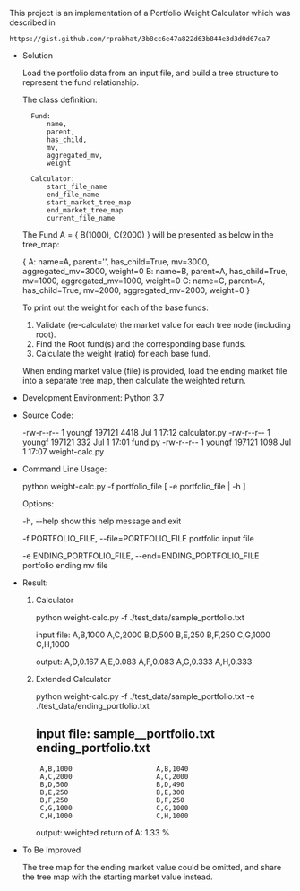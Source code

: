 
This project is an implementation of a Portfolio Weight Calculator which was described in

    https://gist.github.com/rprabhat/3b8cc6e47a822d63b844e3d3d0d67ea7


- Solution

    Load the portfolio data from an input file, and build a tree structure to represent the fund relationship.

    The class definition:

        Fund:
            name,
            parent,
            has_child,
            mv,
            aggregated_mv,
            weight

        Calculator:
            start_file_name
            end_file_name
            start_market_tree_map
            end_market_tree_map
            current_file_name

    The Fund A = { B(1000), C(2000) } will be presented as below in the tree_map:

    {
        A: name=A, parent='', has_child=True, mv=3000, aggregated_mv=3000, weight=0
        B: name=B, parent=A,  has_child=True, mv=1000, aggregated_mv=1000, weight=0
        C: name=C, parent=A,  has_child=True, mv=2000, aggregated_mv=2000, weight=0
    }

    To print out the weight for each of the base funds:

    1) Validate (re-calculate) the market value for each tree node (including root).
    2) Find the Root fund(s) and the corresponding base funds.
    3) Calculate the weight (ratio) for each base fund.

    When ending market value (file) is provided, load the ending market file into a separate tree map,
    then calculate the weighted return.


-  Development Environment:
      Python 3.7


-  Source Code:

    -rw-r--r-- 1 youngf 197121 4418 Jul  1 17:12 calculator.py
    -rw-r--r-- 1 youngf 197121  332 Jul  1 17:01 fund.py
    -rw-r--r-- 1 youngf 197121 1098 Jul  1 17:07 weight-calc.py


-  Command Line Usage:

      python  weight-calc.py  -f portfolio_file  [  -e  portfolio_file   |   -h  ]

    Options:

      -h, --help            show this help message and exit

      -f PORTFOLIO_FILE, --file=PORTFOLIO_FILE
                            portfolio input file

      -e ENDING_PORTFOLIO_FILE, --end=ENDING_PORTFOLIO_FILE
                            portfolio ending mv file


-  Result:

    1) Calculator

        python  weight-calc.py   -f ./test_data/sample_portfolio.txt

        input file:
            A,B,1000
            A,C,2000
            B,D,500
            B,E,250
            B,F,250
            C,G,1000
            C,H,1000

        output:
            A,D,0.167
            A,E,0.083
            A,F,0.083
            A,G,0.333
            A,H,0.333


    2) Extended Calculator

        python  weight-calc.py   -f ./test_data/sample_portfolio.txt      -e  ./test_data/ending_portfolio.txt

        input file:
          sample__portfolio.txt      ending_portfolio.txt
        -------------------------------------------------
            A,B,1000                     A,B,1040
            A,C,2000                     A,C,2000
            B,D,500                      B,D,490
            B,E,250                      B,E,300
            B,F,250                      B,F,250
            C,G,1000                     C,G,1000
            C,H,1000                     C,H,1000

        output:
            weighted return of A: 1.33 %


- To Be Improved

    The tree map for the ending market value could be omitted, and share the tree map with the starting market value instead.
